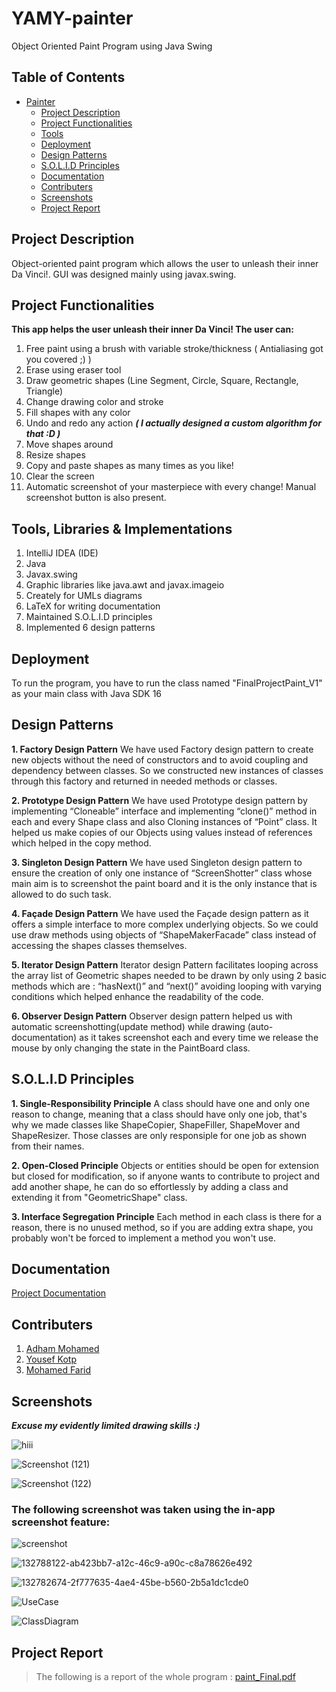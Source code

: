# YAMY-painter
Object Oriented Paint Program using Java Swing
## Table of Contents
- [Painter](#painter)
  * [Project Description](#project-description)
  * [Project Functionalities](#project-functionalities)
  * [Tools](#tools-libraries--implementations)
  * [Deployment](#deployment)
  * [Design Patterns](#design-patterns)
  * [S.O.L.I.D Principles](#solid-principles)
  * [Documentation](#documentation)
  * [Contributers](#contributers)
  * [Screenshots](#screenshots)
  * [Project Report](#project-report)

## Project Description
Object-oriented paint program which allows the user to unleash their inner Da Vinci!. GUI was designed mainly using javax.swing.  

## Project Functionalities
**This app helps the user unleash their inner Da Vinci! The user can:**
1. Free paint using a brush with variable stroke/thickness ( Antialiasing got you covered ;) )
2. Erase using eraser tool
3. Draw geometric shapes (Line Segment, Circle, Square, Rectangle, Triangle)
4. Change drawing color and stroke
5. Fill shapes with any color
6. Undo and redo any action ***( I actually designed a custom algorithm for that :D )***
7. Move shapes around
8. Resize shapes
9. Copy and paste shapes as many times as you like!
10. Clear the screen
11. Automatic screenshot of your masterpiece with every change! Manual screenshot button is also present.

## Tools, Libraries & Implementations
1. IntelliJ IDEA (IDE)
2. Java 
3. Javax.swing
4. Graphic libraries like java.awt and javax.imageio
5. Creately for UMLs diagrams
6. LaTeX for writing documentation
7. Maintained S.O.L.I.D principles
8. Implemented 6 design patterns

## Deployment
To run the program, you have to run the class named "FinalProjectPaint_V1" as your main class with Java SDK 16

## Design Patterns
**1. Factory Design Pattern**
We have used Factory design pattern to create new objects
without the need of constructors and to avoid coupling and dependency
between classes. So we constructed new instances of classes through
this factory and returned in needed methods or classes.

**2. Prototype Design Pattern**
We have used Prototype design pattern by implementing “Cloneable”
interface and implementing “clone()” method in each and every Shape
class and also Cloning instances of “Point” class. It helped us make
copies of our Objects using values instead of references which helped
in the copy method.

**3. Singleton Design Pattern**
We have used Singleton design pattern to ensure the creation of only
one instance of “ScreenShotter” class whose main aim is to
screenshot the paint board and it is the only instance that is
allowed to do such task.

**4. Façade Design Pattern**
We have used the Façade design pattern as it offers a simple interface to
more complex underlying objects. So we could use draw methods
using objects of “ShapeMakerFacade” class instead of accessing the
shapes classes themselves.

**5. Iterator Design Pattern**
Iterator design Pattern facilitates looping across the array list of
Geometric shapes needed to be drawn by only using 2 basic methods
which are : “hasNext()” and “next()” avoiding looping with varying
conditions which helped enhance the readability of the code.

**6. Observer Design Pattern**
Observer design pattern helped us with automatic
screenshotting(update method) while drawing (auto-documentation) as
it takes screenshot each and every time we release the mouse by only
changing the state in the PaintBoard class.

## S.O.L.I.D Principles
**1. Single-Responsibility Principle**
A class should have one and only one reason to change, meaning that a class should have only one job, that's why we made classes like ShapeCopier, ShapeFiller, ShapeMover and ShapeResizer. Those classes are only responsiple for one job as shown from their names.

**2. Open-Closed Principle**
Objects or entities should be open for extension but closed for modification, so if anyone wants to contribute to project and add another shape, he can do so effortlessly by adding a class and extending it from "GeometricShape" class.

**3. Interface Segregation Principle**
Each method in each class is there for a reason, there is no unused method, so if you are adding extra shape, you probably won't be forced to implement a method you won't use.

## Documentation
[Project Documentation](ProjectDocumentation.pdf)
## Contributers
1. [Adham Mohamed](https://github.com/adhammohamed1)
2. [Yousef Kotp](https://github.com/yousefkotp)
3. [Mohamed Farid](https://github.com/MohamedFarid612)

## Screenshots

***Excuse my evidently limited drawing skills :)***

![hiii](https://user-images.githubusercontent.com/90573502/142770939-02b8e580-01ea-479d-b11c-afb64607a115.jpg)

![Screenshot (121)](https://user-images.githubusercontent.com/90573502/142770988-87fd8657-f500-4a70-bc45-83448c24512d.png)

![Screenshot (122)](https://user-images.githubusercontent.com/90573502/142770986-4977efc4-18af-4c25-a98e-7b26ca6432f6.png)

### The following screenshot was taken using the in-app screenshot feature:

![screenshot](https://user-images.githubusercontent.com/90573502/142770942-5c15741f-fd36-46ff-9873-8c7f9cd71db4.jpg)

![132788122-ab423bb7-a12c-46c9-a90c-c8a78626e492](https://user-images.githubusercontent.com/90573502/142770579-74f99f76-76d9-4325-8ea1-2ad9ee6f3724.png)

![132782674-2f777635-4ae4-45be-b560-2b5a1dc1cde0](https://user-images.githubusercontent.com/90573502/142770582-543deb58-19b0-4e79-bfc4-a3f226010721.png)

![UseCase](https://user-images.githubusercontent.com/90573502/141643003-a023485d-820f-42d5-a8ba-2b8ce612dcb7.jpeg)

![ClassDiagram](https://user-images.githubusercontent.com/90573502/141643009-1faef175-9399-4a91-9bb1-c7501e8cb748.jpeg)

## Project Report
> The following is a report of the whole program : [paint_Final.pdf](https://github.com/adhammohamed1/YAMY-painter/files/7531955/paint_Final.pdf)

